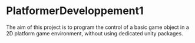 # PlatformerDeveloppement1
The aim of this project is to program the control of a basic game object in a 2D platform game environment, without using dedicated unity packages.
